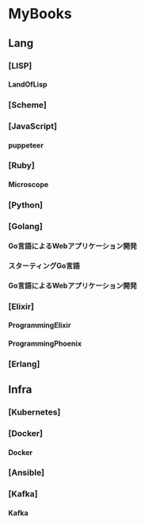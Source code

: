 MyBooks
=======
## Lang
### [LISP]
#### LandOfLisp
### [Scheme]
### [JavaScript]
#### puppeteer
### [Ruby]
#### Microscope
### [Python]
### [Golang]
#### Go言語によるWebアプリケーション開発
#### スターティングGo言語
#### Go言語によるWebアプリケーション開発
### [Elixir]
#### ProgrammingElixir
#### ProgrammingPhoenix
### [Erlang]
## Infra
### [Kubernetes]
### [Docker]
#### Docker
### [Ansible]
### [Kafka]
#### Kafka

